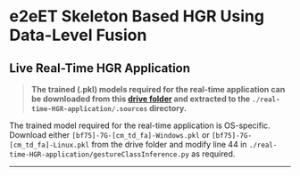 # e2eET Skeleton Based HGR Using Data-Level Fusion

## Live Real-Time HGR Application

> **The trained (.pkl) models required for the real-time application can be downloaded from this [drive folder](https://drive.google.com/drive/folders/1LSzM9pTo6FHxqxH8Bt_YTf4Ky2lSf-gQ?usp=sharing) and extracted to the `./real-time-HGR-application/.sources` directory.**

The trained model required for the real-time application is OS-specific. Download either `[bf75]-7G-[cm_td_fa]-Windows.pkl` or `[bf75]-7G-[cm_td_fa]-Linux.pkl` from the drive folder and modify line 44 in `./real-time-HGR-application/gestureClassInference.py` as required.

<hr>
